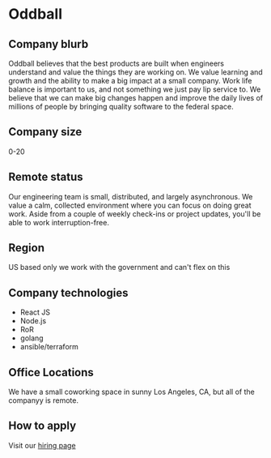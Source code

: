 # Oddball

## Company blurb

Oddball believes that the best products are built when engineers understand and value the things they are working on. We value learning and growth and the ability to make a big impact at a small company. Work life balance is important to us, and not something we just pay lip service to. We believe that we can make big changes happen and improve the daily lives of millions of people by bringing quality software to the federal space.

## Company size

0-20

## Remote status

Our engineering team is small, distributed, and largely asynchronous. We value a calm, collected environment where you can focus on doing great work. Aside from a couple of weekly check-ins or project updates, you'll be able to work interruption-free.

## Region

US based only we work with the government and can't flex on this

## Company technologies

* React JS
* Node.js
* RoR
* golang
* ansible/terraform

## Office Locations
We have a small coworking space in sunny Los Angeles, CA, but all of the companyy is remote.


## How to apply

Visit our [hiring page](https://oddball.io/hiring)
